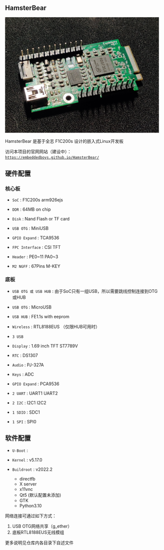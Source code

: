 HamsterBear
-----------

![HamsterBear](docs/docs/assets/hamsterbear_real.jpg "HamsterBear")

HamsterBear 是基于全志 F1C200s 设计的嵌入式Linux开发板

访问本项目的官网网站（建设中）：
[`https://embeddedboys.github.io/HamsterBear/`](https://embeddedboys.github.io/HamsterBear/)

硬件配置
-------

### 核心板

* `SoC` : F1C200s arm926ejs

* `DDR` : 64MB on chip

* `Disk` : Nand Flash or TF card

* `USB OTG` : MiniUSB

* `GPIO Expand` : TCA9536

* `FPC Interface` : CSI TFT

* `Header` : PE0~11 PA0~3

* `M2 NGFF` : 67Pins M-KEY 

### 底板

* `USB OTG 或 USB HUB` : 由于SoC只有一组USB，所以需要跳线控制连接到OTG或HUB

* `USB OTG` : MicroUSB

* `USB HUB` : FE1.1s with eeprom

* `Wireless` : RTL8188EUS （仅限HUB可用时）

* `3 USB`

* `Display` : 1.69 inch TFT ST7789V

* `RTC` : DS1307

* `Audio` : PJ-327A

* `Keys` : ADC

* `GPIO Expand` : PCA9536

* `2 UART` : UART1 UART2

* `2 I2C` : I2C1 I2C2

* `1 SDIO` : SDC1

* `1 SPI` : SPI0

软件配置
-------

* `U-Boot` : 

* `Kernel` : v5.17.0

* `Buildroot` : v2022.2

    * directfb
    * X server
    * x11vnc
    * Qt5 (默认配置未添加)
    * GTK
    * Python3.10

网络连接可通过如下方式：
1. USB OTG网络共享（g_ether）
2. 底板RTL8188EUS无线模组

更多说明见仓库内各目录下自述文件
